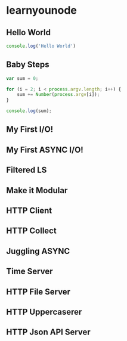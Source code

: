 # learnyounode

## Hello World

```javascript
console.log('Hello World')
```

## Baby Steps

```javascript
var sum = 0;

for (i = 2; i < process.argv.length; i++) {
	sum += Number(process.argv[i]);
}

console.log(sum);
```

## My First I/O!

## My First ASYNC I/O!

## Filtered LS

## Make it Modular

## HTTP Client

## HTTP Collect

## Juggling ASYNC

## Time Server

## HTTP File Server

## HTTP Uppercaserer

## HTTP Json API Server
